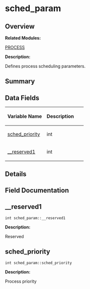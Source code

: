 # sched\_param<a name="EN-US_TOPIC_0000001054918203"></a>

## **Overview**<a name="section294344805093538"></a>

**Related Modules:**

[PROCESS](en-us_topic_0000001054479509.md)

**Description:**

Defines process scheduling parameters. 

## **Summary**<a name="section1669546283093538"></a>

## Data Fields<a name="pub-attribs"></a>

<a name="table696860070093538"></a>
<table><thead align="left"><tr id="row489707661093538"><th class="cellrowborder" valign="top" width="50%" id="mcps1.1.3.1.1"><p id="p554454081093538"><a name="p554454081093538"></a><a name="p554454081093538"></a>Variable Name</p>
</th>
<th class="cellrowborder" valign="top" width="50%" id="mcps1.1.3.1.2"><p id="p516498079093538"><a name="p516498079093538"></a><a name="p516498079093538"></a>Description</p>
</th>
</tr>
</thead>
<tbody><tr id="row481391217093538"><td class="cellrowborder" valign="top" width="50%" headers="mcps1.1.3.1.1 "><p id="p922243733093538"><a name="p922243733093538"></a><a name="p922243733093538"></a><a href="sched_param.md#aa0f2640949273f2c30549ed8d1bb197e">sched_priority</a></p>
</td>
<td class="cellrowborder" valign="top" width="50%" headers="mcps1.1.3.1.2 "><p id="p1973844262093538"><a name="p1973844262093538"></a><a name="p1973844262093538"></a>int </p>
</td>
</tr>
<tr id="row1290308581093538"><td class="cellrowborder" valign="top" width="50%" headers="mcps1.1.3.1.1 "><p id="p2096261421093538"><a name="p2096261421093538"></a><a name="p2096261421093538"></a><a href="sched_param.md#acb37f14728d7e330728ec2cd3f7ae6df">__reserved1</a></p>
</td>
<td class="cellrowborder" valign="top" width="50%" headers="mcps1.1.3.1.2 "><p id="p153620417093538"><a name="p153620417093538"></a><a name="p153620417093538"></a>int </p>
</td>
</tr>
</tbody>
</table>

## **Details**<a name="section2034997428093538"></a>

## **Field Documentation**<a name="section1461407334093538"></a>

## \_\_reserved1<a name="acb37f14728d7e330728ec2cd3f7ae6df"></a>

```
int sched_param::__reserved1
```

 **Description:**

Reserved 

## sched\_priority<a name="aa0f2640949273f2c30549ed8d1bb197e"></a>

```
int sched_param::sched_priority
```

 **Description:**

Process priority 

